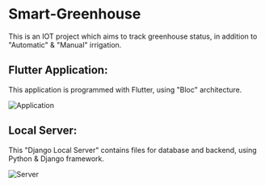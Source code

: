 # Smart-Greenhouse
This is an IOT project which aims to track greenhouse status, in addition to "Automatic" &amp; "Manual" irrigation.

## Flutter Application:
This application is programmed with Flutter, using "Bloc" architecture.

![Application](https://user-images.githubusercontent.com/36487462/86034142-4ae62180-ba4f-11ea-8ff8-081512ab65c5.png)

## Local Server:
This "Django Local Server" contains files for database and backend, using Python & Django framework.

![Server](https://user-images.githubusercontent.com/36487462/86034625-39514980-ba50-11ea-90ae-69be14098896.jpg)
